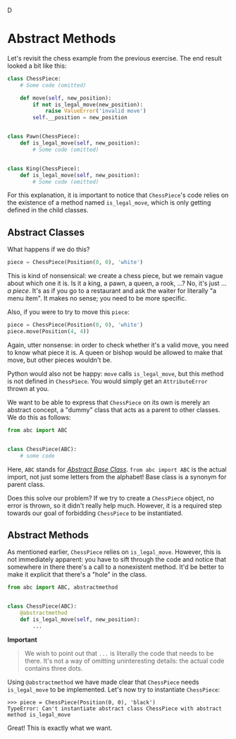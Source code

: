 D
# Abstract Methods

Let's revisit the chess example from the previous exercise.
The end result looked a bit like this:

```python
class ChessPiece:
    # Some code (omitted)

    def move(self, new_position):
        if not is_legal_move(new_position):
            raise ValueError('invalid move')
        self.__position = new_position


class Pawn(ChessPiece):
    def is_legal_move(self, new_position):
        # Some code (omitted)


class King(ChessPiece):
    def is_legal_move(self, new_position):
        # Some code (omitted)
```

For this explanation, it is important to notice that `ChessPiece`'s code relies on the existence of a method named `is_legal_move`, which is only getting defined in the child classes.

## Abstract Classes

What happens if we do this?

```python
piece = ChessPiece(Position(0, 0), 'white')
```

This is kind of nonsensical: we create a chess piece, but we remain vague about which one it is.
Is it a king, a pawn, a queen, a rook, ...?
No, it's just ... _a piece_.
It's as if you go to a restaurant and ask the waiter for literally "a menu item".
It makes no sense; you need to be more specific.

Also, if you were to try to move this `piece`:

```python
piece = ChessPiece(Position(0, 0), 'white')
piece.move(Position(4, 4))
```

Again, utter nonsense: in order to check whether it's a valid move, you need to know what piece it is.
A queen or bishop would be allowed to make that move, but other pieces wouldn't be.

Python would also not be happy: `move` calls `is_legal_move`, but this method is not defined in `ChessPiece`.
You would simply get an `AttributeError` thrown at you.

We want to be able to express that `ChessPiece` on its own is merely an abstract concept, a "dummy" class that acts as a parent to other classes.
We do this as follows:

```python
from abc import ABC


class ChessPiece(ABC):
    # some code
```

Here, `ABC` stands for [_Abstract Base Class_](https://docs.python.org/3/library/abc.html). `from abc import ABC` is the actual import, not just some letters from the alphabet!
Base class is a synonym for parent class.

Does this solve our problem?
If we try to create a `ChessPiece` object, no error is thrown, so it didn't really help much.
However, it is a required step towards our goal of forbidding `ChessPiece` to be instantiated.

## Abstract Methods

As mentioned earlier, `ChessPiece` relies on `is_legal_move`.
However, this is not immediately apparent: you have to sift through the code and notice that somewhere in there there's a call to a nonexistent method.
It'd be better to make it explicit that there's a "hole" in the class.

```python
from abc import ABC, abstractmethod


class ChessPiece(ABC):
    @abstractmethod
    def is_legal_move(self, new_position):
        ...
```

**Important**
> We wish to point out that `...` is literally the code that needs to be there.
It's not a way of omitting uninteresting details: the actual code contains three dots.

Using `@abstractmethod` we have made clear that `ChessPiece` needs `is_legal_move` to be implemented.
Let's now try to instantiate `ChessPiece`:

```text
>>> piece = ChessPiece(Position(0, 0), 'black')
TypeError: Can't instantiate abstract class ChessPiece with abstract method is_legal_move
```

Great!
This is exactly what we want.
